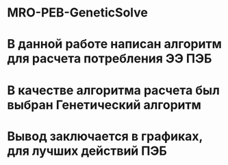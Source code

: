# MRO-PEB-GeneticSolve

# В данной работе написан алгоритм для расчета потребления ЭЭ ПЭБ
# В качестве алгоритма расчета был выбран Генетический алгоритм
# Вывод заключается в графиках, для лучших действий ПЭБ
